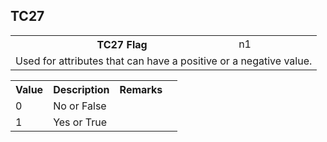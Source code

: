 ## TC27
<table>
 <tr>
  <th>
   TC27 Flag
  </th>
  <td>
   n1
  </td>
 </tr>
 <tr>
  <td colspan="2">
   Used for attributes that can have a positive or a negative value.
  </td>
 </tr>
</table>
<table>
 <tr>
  <th>
   Value
  </th>
  <th>
   Description
  </th>
  <th>
   Remarks
  </th>
 </tr>
 <tr>
  <td>
   0
  </td>
  <td>
   No or False
  </td>
  <td>
  </td>
  <td>
  </td>
 </tr>
 <tr>
  <td>
   1
  </td>
  <td>
   Yes or True
  </td>
  <td>
  </td>
  <td>
  </td>
 </tr>
</table>

